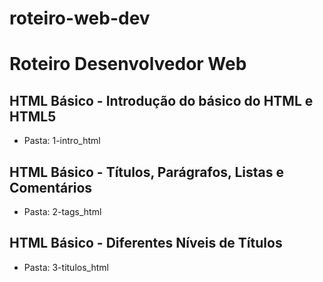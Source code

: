 # roteiro-web-dev
# Roteiro Desenvolvedor Web

## HTML Básico - Introdução do básico do HTML e HTML5
* Pasta: 1-intro_html

## HTML Básico - Títulos, Parágrafos, Listas e Comentários
* Pasta: 2-tags_html

## HTML Básico - Diferentes Níveis de Títulos
* Pasta: 3-titulos_html
